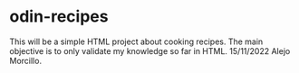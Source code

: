# odin-recipes
This will be a simple HTML project about cooking recipes.
The main objective is to only validate my knowledge so far in HTML.
15/11/2022 Alejo Morcillo.